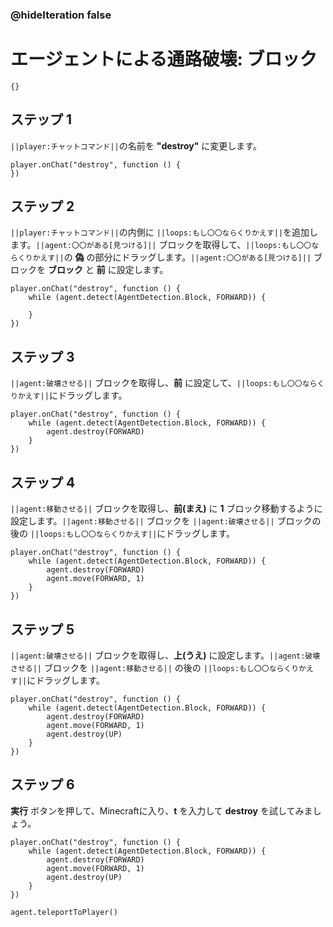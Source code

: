 ### @hideIteration false

# エージェントによる通路破壊: ブロック


```template
{}
```


## ステップ 1
``||player:チャットコマンド||``の名前を **"destroy"** に変更します。

```blocks
player.onChat("destroy", function () {
})
```

## ステップ 2
``||player:チャットコマンド||``の内側に ``||loops:もし〇〇ならくりかえす||``を追加します。``||agent:〇〇がある[見つける]||`` ブロックを取得して、``||loops:もし〇〇ならくりかえす||``の **偽** の部分にドラッグします。``||agent:〇〇がある[見つける]||`` ブロックを **ブロック** と **前** に設定します。

```blocks
player.onChat("destroy", function () {
    while (agent.detect(AgentDetection.Block, FORWARD)) {
    	
    }
})
```

## ステップ 3
``||agent:破壊させる||`` ブロックを取得し、**前** に設定して、``||loops:もし〇〇ならくりかえす||``にドラッグします。

```blocks
player.onChat("destroy", function () {
    while (agent.detect(AgentDetection.Block, FORWARD)) {
        agent.destroy(FORWARD)
    }
})
```

## ステップ 4

``||agent:移動させる||`` ブロックを取得し、**前(まえ)** に **1** ブロック移動するように設定します。``||agent:移動させる||`` ブロックを ``||agent:破壊させる||`` ブロックの後の ``||loops:もし〇〇ならくりかえす||``にドラッグします。

```blocks
player.onChat("destroy", function () {
    while (agent.detect(AgentDetection.Block, FORWARD)) {
        agent.destroy(FORWARD)
        agent.move(FORWARD, 1)
    }
})
```

## ステップ 5

``||agent:破壊させる||`` ブロックを取得し、**上(うえ)** に設定します。``||agent:破壊させる||`` ブロックを ``||agent:移動させる||`` の後の ``||loops:もし〇〇ならくりかえす||``にドラッグします。

```blocks
player.onChat("destroy", function () {
    while (agent.detect(AgentDetection.Block, FORWARD)) {
        agent.destroy(FORWARD)
        agent.move(FORWARD, 1)
        agent.destroy(UP)
    }
})
```

## ステップ 6

**実行** ボタンを押して、Minecraftに入り、**t** を入力して **destroy** を試してみましょう。

```blocks
player.onChat("destroy", function () { 
    while (agent.detect(AgentDetection.Block, FORWARD)) { 
        agent.destroy(FORWARD) 
        agent.move(FORWARD, 1) 
        agent.destroy(UP) 
    } 
})
```

```ghost
agent.teleportToPlayer()
```